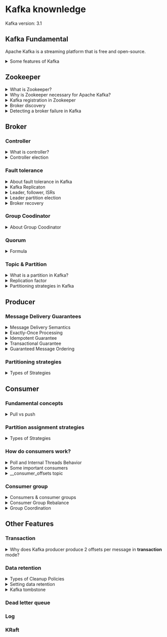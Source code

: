 # Kafka knownledge
Kafka version: 3.1
## Kafka Fundamental
Apache Kafka is a streaming platform that is free and open-source.
<details>
  <summary>Some features of Kafka</summary>
  <br/>
  
  + **High-throughput:** Kafka has a built-in patriation system known as a Topic
  + **Fault-Tolerant:** Kafka is resistant to node/machine failure within a cluster.
  + **Durability:** As Kafka supports messages replication, so,  messages are never lost. It is one of the reasons behind durability.
  + **Scalability:** Kafka can be scaled-out, without incurring any downtime on the fly by adding additional nodes.
  
</details>

## Zookeeper

<details>
  <summary>What is Zookeeper?</summary>
  <br/>

  + ZooKeeper is a centralized service for maintaining configuration information, naming, providing distributed synchronization, and providing group services. 
  + Apache Kafka, responsible for partition management, message replication, fault tolerance, collaborating and ZooKeeper for cluster coordination and metadata management.
  
</details>

<details>
  <summary>Why is Zookeeper necessary for Apache Kafka?</summary>
  <br/>
  
  **Zookeeper several primary functions:**
  1. **Registration of Broker:** Kafka brokers register with ZooKeeper to enable other brokers and clients to find and contact them, and ZooKeeper keeps track of active brokers and their connection information.
  2. **Membership of Cluster:** ZooKeeper keeps track of the Kafka cluster's active brokers and stores membership information, allowing for dynamic cluster membership changes.
  3. **Controller Election:** ZooKeeper makes the controller election process easier by ensuring that only one broker is the controller.
  4. **Cluster Events and Alerts:** ZooKeeper sends alerts to Kafka brokers about cluster events and changes. For example, if a broker fails or quits the cluster, ZooKeeper can alert the other brokers.
  
</details>

<details>
  <summary>Kafka registration in Zookeeper</summary>
  <br/>

  + When a Kafka broker starts, it initiates a connection to ZooKeeper.
  + The broker registers itself by creating an entry in ZooKeeper under the `/brokers/ids` znode path. If a broker fails, its entry is removed from ZooKeeper.
  + The active Kafka controller monitors the `/brokers/ids` znode for changes, detects the new broker registration.
  + The controller sends an `UpdateMetadata` request to all other brokers in the cluster, informing them of the new broker’s presence.
  + Other brokers and clients can now discover and connect to the new broker using the information stored in ZooKeeper.
  
</details>

<details>
  <summary>Broker discovery</summary>
  <br/>
  
  + When a client starts, it connects to one or more bootstrap servers.
  + The client sends a metadata request to the bootstrap server. This request asks for information about the cluster, including the list of all brokers, topics, and partitions.
  + The bootstrap server responds with the cluster metadata. (list of all brokers, their addresses, and the partitions they manage.)
  + With this information, the client can then connect to the appropriate brokers directly for producing or consuming messages.
  
</details>

<details>
  <summary>Detecting a broker failure in Kafka</summary>
  <br/>

  + Brokers send regular heartbeats to ZooKeeper. If ZooKeeper does not receive a heartbeat within a specified time. It marks the broker as failed.
  + Upon detecting a broker failure, the Kafka controller initiates a leader election process. It selects new leaders from the in-sync replicas (ISR) and updates the metadata accordingly.
  + The controller updates the cluster metadata then propagated to all clients (producers and consumers).
  
</details>

## Broker

### Controller

<details>
  <summary>What is controller?</summary>
  <br/>
  
  A controller is not too complex — it is **a normal broker** that simply has additional responsibility. 
  
  + It's responsible for managing the  information about brokers, topics, partitions, and their leaders.
  + When brokers are added or removed from the cluster, the controller handles the reassignment of partitions to ensure balanced load distribution.
  
  _For example:_
  + When the leader partition fails, the controller is responsible for selecting a new leader replica for the partition.
  + When the ISR set of a partition changes, the controller is responsible for notifying all brokers to update their metadata information.
  + When increasing the number of partitions for a topic, the controller is responsible for the reallocation of partitions.

</details>

<details>
  <summary>Controller election</summary>
  <br/>

  Each partition in Kafka has one leader and multiple followers. The leader handles all read and write requests for that partition.

  When the controller goes down,
  1. Zookeeper informs all the brokers that the controller failed.
  2. All the brokers will apply to be the controller.
  3. The first broker who applies for this position will become the controller.
  
  + Ref: https://hackernoon.com/apache-kafkas-distributed-system-firefighter-the-controller-broker-1afca1eae302e/
  
</details>

### Fault tolerance

<details>
  <summary>About fault tolerance in Kafka</summary>
  <br/>

  Fault tolerance in Kafka is done by copying the partition data to other brokers which are known as **replicas**. Its also called a _replication factor_.

  Each broker will hold one or more partitions. And each of these partitions can either be a **replica** or **leader** for the topic. All the writes and reads to a topic go through the **leader** and the **leader** coordinates to update replicas with new data.

</details>
<details>
  <summary>Kafka Replicaton</summary>
  <br/>
  
  ![](images/kafka-architecture-topics-replication-to-partition-0.png)

  The broker that has the partition leader **handles all reads and writes** of records for the partition. Kafka replicates the record in the leader partition to followers. the record is considered **“committed”** when all in-sync replica partition wrote to their log. 

  **How it works?**

  + The producer sends the message to the leader of the partition. Each partition has one leader and multiple followers.
  + The leader writes the message to its local log.
  + Followers pull the message from the leader and write it to their logs.
  + Once the followers have successfully written the message to their logs, they send an acknowledgment back to the leader.
  + The leader waits for acknowledgments from all in-sync replicas.
  + The leader then sends an acknowledgment back to the producer, confirming the message has been successfully replicated and committed.
  
</details>

<details>
  <summary>Leader, follower, ISRs</summary>
  <br/>

  + **Replication Factor:** Each topic has a configurable replication factor, which determines the number of copies of each partition. For example, a **_replication factor_** of **_3_** means there are **_three_** copies of each partition.
  + **Leader partition:** A partition in the topic and is elected as leader. The leader partition responsible for reading/writing data.
  + **Follower partition:** A follower partition is a replica of a partition that is not the leader.
  + **ISRs(in-sync replica):** ISRs are replicas of a partition (followers) that are fully synchronized with the leader replica. ISRs include the leader and followers.
  
</details>

<details>
  <summary>Leader partition election</summary>
  <br/>

  When the leader parition goes down:
  + The Zookeeper informs the Controller.
  + The controller selects one of the in-sync replicas (ISR) as the leader.
  + The controller sends a LeaderAndIsrRequest to the new leader and updates the metadata.
  
  + Ref: https://www.confluent.io/blog/hands-free-kafka-replication-a-lesson-in-operational-simplicity/#:~:text=KAFKA%20REPLICATION:%200%20TO%2060%20IN%201%20MINUTE&text=Every%20topic%20partition%20in%20Kafka,in%20the%20presence%20of%20failures.
  + Ref: https://medium.com/@anchan.ashwithabg95/fault-tolerance-in-apache-kafka-d1f0444260cf
</details>
<details>
  <summary>Broker recovery</summary>
  <br/>

  + Kafka ensures that committed messages are replicated to all in-sync replicas.
  + If a follower falls behind or fails, it is removed from the ISR until it catches up again.
  + When a failed broker recovers, it starts catching up by pulling data from the current leader until it is fully synchronized.
  + Once a recovering broker has caught up with the leader’s log, it rejoins the ISR.
  + Kafka guarantees that a committed message will not be lost as long as there is at least one in-sync replica alive.
</details>

### Group Coodinator

<details>
  <summary>About Group Coodinator</summary>
  <br/>

  The Group Coordinator manages the consumer group and the consumers. This is a Kafka component that lives on the broker side. This mean that there is **one Group Coordinator per broker**.

  + The Group Coordinator is responsible for assigning partitions of a topic to the consumers in a group.
  + It maintains metadata about the consumer group, such as the list of `consumer`, their `assigned partitions`, and their `offsets`.
  + When a consumer joins or leaves the group, the Group Coordinator triggers a rebalance to redistribute the partitions among remaining consumers.

  ![](images/group_coodinator.png)
  
</details>

### Quorum

<details>
  <summary>Formula</summary>
  <br/>

  Quorum can be defined with a formula.
  ```
  q = 2n+1
  ```
  
  `q` is the total number of nodes, and `n` is the number of allowed failure nodes.

  _For example:_ if `n` = **2**, quorum size is **5**.
  
  + Ref: https://stackoverflow.com/questions/58761164/in-kafka-ha-why-minimum-number-of-brokers-required-are-3-and-not-2#:~:text=While%20doing%20R%26D%2C%20we%20found,zookeeper%20%26%20kafka%20brokers%20are%203.
</details>

### Topic & Partition

<details>
  <summary>What is a partition in Kafka?</summary>
  <br/>

  + It's a unit of data that can be stored and replicated independently. Each message produced to a topic is assigned to a specific partition within that topic.
  + One topic can have one or more partition, and each partition is only consumed by one consumer in the same consumer group.
  
</details>
<details>
  <summary>Replication factor</summary>
  <br/>

  The replication factor refers to **the number of copies of a topic’s partitions** that are maintained across different brokers in the cluster.

  ![](images/Rep_Factor_.png)
  
</details>

<details>
  <summary>Partitioning strategies in Kafka</summary>
  <br/>

  + **Single Partition:** A topic can have just one partition, which means all the data for that topic is stored in a single place.
  + **Multiple Partitions:** A topic can be divided into multiple partitions. This allows Kafka to distribute the data across different nodes in the cluster.
  + **Key-based Partitioning:** When producing messages, you can specify a key. Kafka uses this key to determine the partition for each message, ensuring that messages with the same key always go to the same partition. This is useful for maintaining order for specific keys

  **Why we should use Single partition instead of Key-based Partition?**

  A single partition in Kafka can be limiting for several reasons:

  + **Scalability:**  A single partition limits the throughput and storage capacity.
  + **Parallelism:** With only one partition, you can’t take advantage of parallel processing.

  _For example:_

  I have an `product` topic with multiple partitions. If I specify a key `productId` for each message, it we always assign to the same partition and make sure maintaining order for specific keys. Each `productId` will be hash and assign to a different partition. This guarantee we can archive Parallelism.
  
</details>

## Producer
### Message Delivery Guarantees
<details>
  <summary>Message Delivery Semantics</summary>
  <br/>

  ![](images/types_of_delivery.PNG)
  
  1. At-most once: Message loss is possible if the producer doesn’t retry on failures.
  2. At-least-once: There is no chance of message loss but the message can be duplicated if the producer retries when the message is already persisted.
  3. Exactly-once: Every message is guaranteed to be persisted in Kafka exactly once without any duplicates and data loss even where there is a broker failure or producer retry.
  
  Ref: https://ssudan16.medium.com/exactly-once-processing-in-kafka-explained-66ecc41a8548#:~:text=Exactly%2Donce%3A%20Every%20message%20is,broker%20failure%20or%20producer%20retry.
</details>
<details>
  <summary>Exactly-Once Processing</summary>
  <br/>
  
  There are two points to archive "_Exactly-Once_":
  1. Idempotent Guarantee
  2. Transactional Guarantee

  **Terminologies**

  1. _Producer ID (PID)_
  
  A Unique Identifier assigned to the producer by the broker.

  If `transactional.id` is not specified, a fresh PID is generated every-time on producer initialization. If `transactional.id` is specified,the broker stores mapping of Transactional ID to PID so that it can return the same PID on producer restart.
  
  2. _Epoch Number_
  
  The epoch number is an integer that is used alongside PID to uniquely identify the latest active producer which is only relevant if `transactional.id` is set.
  
  3. _Sequence Number_
  
  The producer maintains Sequence Number for every message per PID and Topic Partition combination. The boroker will reject if it receives a message whoes **Sequence Number** is not exactly one greater than what was stored in the broker.
  
  4. _Control Message_
  
  The two types of Control Messages are `COMMIT` and `ABORT`.
  
  5. _Transaction Coordinator_
  
  Transaction Coordinator maintains a map of `transactional.id` holds the metadata includes: PID, Epoch Number, transaction timeout, last updated time of the transaction, transaction status, list of Topic Partitions
  
  6. _Transaction Log_
  
  __transaction_state topic
  
  + Ref: https://ssudan16.medium.com/exactly-once-processing-in-kafka-explained-66ecc41a8548#:~:text=Exactly%2Donce%3A%20Every%20message%20is,broker%20failure%20or%20producer%20retry.
  
  + Ref: https://www.javacodegeeks.com/2020/05/kafka-exactly-once-semantics.html
  + Ref: https://ssudan16.medium.com/exactly-once-processing-in-kafka-explained-66ecc41a8548#:~:text=Exactly%2Donce%3A%20Every%20message%20is,broker%20failure%20or%20producer%20retry.
  + Ref: https://blog.clairvoyantsoft.com/unleash-kafka-producers-architecture-and-internal-working-f33cba6c43aa
  + Ref: https://cwiki.apache.org/confluence/display/KAFKA/KIP-98+-+Exactly+Once+Delivery+and+Transactional+Messaging
</details>
<details>
  <summary>Idempotent Guarantee</summary>
  <br/>

  This means that even if the producer attempts to send the same message repeatedly, only one copy of the message will be actually sent to the Kafka cluster.
  
  With **idempotent guarantee**, this ensures _exactly-one_ only in a **single producer session**. _Exactly-one_ is not guaranteed when the producer is restarted.      
  When the producer is restarted, it will get a new `PID` (producer ID).
  
  ![](images/idempotent-producer.png)
  
  ```
  producerProps.put("enable.idempotence", "true");
  producerProps.put("transactional.id", "100");
  ```
  
  + Ref: https://medium.com/@shesh.soft/kafka-idempotent-producer-and-consumer-25c52402ceb9
</details>
<details>
  <summary>Transactional Guarantee</summary>
  <br/>

  + By combining transactions with idempotence and acks, Kafka ensures exactly-once delivery semantics.
  + A transaction is committed after the producer receives the necessary acknowledgments (acks) for all the messages included in the transaction.
  + Once all messages have been acknowledged, the producer can commit the transaction using `commitTransaction()`.
  
  ```
  Properties props = new Properties();
  props.put("bootstrap.servers", "localhost:9092");
  props.put("acks", "all");
  props.put("enable.idempotence", "true");
  props.put("transactional.id", "my-transactional-id");
  KafkaProducer<String, String> producer = new KafkaProducer<>(props);
  ```
  
  + Ref: https://stackoverflow.com/questions/57321763/kafka-producer-idempotence-exactly-once-or-just-producer-transaction-is-enough
  + Ref: https://stackoverflow.com/questions/56156749/how-does-kafka-know-whether-to-roll-forward-or-roll-back-a-transaction
</details>

<details>
  <summary>Guaranteed Message Ordering</summary>
  <br/>

  The `max.in.flight.requests.per.connection` setting can be used to increase throughput by allowing the client to send multiple unacknowledged requests before blocking. However it can be is a risk of message re-ordering occurring when retrying due to errors.
  
  ![](images/message-ordering-loss-sequence.png)
  
</details>

### Partitioning strategies

<details>
  <summary>Types of Strategies</summary>
  <br/>
   
  
  + Ref: https://www.codetd.com/en/article/13051951
  + Ref: https://www.confluent.io/blog/apache-kafka-producer-improvements-sticky-partitioner/
</details>

## Consumer

### Fundamental concepts

<details>
  <summary>Pull vs push</summary>
  <br/>
   
</details>

### Partition assignment strategies

<details>
  <summary>Types of Strategies</summary>
  <br/>
  
  
  + Ref: https://medium.com/streamthoughts/understanding-kafka-partition-assignment-strategies-and-how-to-write-your-own-custom-assignor-ebeda1fc06f3#:~:text=Kafka%20Clients%20provides%20three%20built,%3A%20Range%2C%20RoundRobin%20and%20StickyAssignor.
</details>

### How do consumers work?

<details>
  <summary>Poll and Internal Threads Behavior</summary>
  <br/>
  
  ![](images/consumer-fetch.png)
  
  Ref: https://www.conduktor.io/kafka/kafka-consumer-important-settings-poll-and-internal-threads-behavior
</details>

<details>
  <summary>Some important consumers</summary>
  <br/>
  
  `fetch.min.bytes`
  
  `fetch.max.bytes`
  
  `fetch.max.wait.ms`
  
  `max.partition.fetch.bytes`
  
  `max.poll.records`
  
  `max.poll.interval.ms`
  
  `session.timeout.ms`
  
  `partition.assignment.strategy`
  
  + Ref: https://www.oreilly.com/library/view/kafka-the-definitive/9781491936153/ch04.html#:~:text=fetch.max.wait.ms,amount%20of%20data%20to%20return
  + Ref: https://cwiki.apache.org/confluence/display/KAFKA/KIP-74%3A+Add+Fetch+Response+Size+Limit+in+Bytes
</details>

<details>
  <summary>__consumer_offsets topic</summary>
  <br/>
  
  Offsets in Kafka are stored as messages in a separate topic named `__consumer_offsets` . Each consumer commits offset into the topic `__consumer_offsets`, ensuring that consumers can resume processing from the correct position in case of failure.
  
  The **Consumer Groups** are stored in the `__consumer_offsets` topic. That topic contains both the committed offsets and the groups metadata (group.id, members, generation, leader, ...). Groups are stored using `GroupMetadataMessage` messages (Offsets use `OffsetsMessage`).
  
  _Dump the group metadata:_
  
  ```
  ./bin/kafka-console-consumer.sh \
  --formatter "kafka.coordinator.group.GroupMetadataManager\$GroupMetadataMessageFormatter" \
  --bootstrap-server localhost:9092 \
  --topic __consumer_offsets
  ```

  Example record in `__consumer_offsets`:

  ```
  {
    "group_id": "my-consumer-group",
    "topic": "my-topic",
    "partition": 0,
    "offset": 12345,
    "metadata": "",
    "commit_timestamp": 1633024800000,
    "leader_epoch": 42
  }
  ```

  + **group_id:** The ID of the consumer group (`my-consumer-group`).
  + **topic:** The name of the topic being consumed (`my-topic`).
  + **partition:** The partition number within the topic (0).
  + **offset:** The position of the next message to be read (12345).
  + **metadata:** Any additional metadata (empty in this case).
  + **commit_timestamp:** The timestamp when the offset was committed (in milliseconds since epoch).
  + **leader_epoch:** The epoch of the leader broker for the partition at the time of the commit.

  _Note:_ Since 0.9v Kafka stores topic offsets on the broker directly instead of relying on Zookeeper.
  
  + Ref: https://hackernoon.com/kafka-and-zookeeper-offsets-vvbe3xj7
  + Ref: https://stackoverflow.com/questions/59433201/where-are-consumer-groups-list-stored-in-recent-kafka-version#:~:text=Since%20Kafka%200.10%2C%20the%20list,leader%2C%20...).
    
</details>

### Consumer group

<details>
  <summary>Consumers & consumer groups</summary>
  <br/>

  ![](images/consumer-group.png)

  A Kafka consumer group is a collection of consumers that work together to consume data from Kafka topics.  

  There are several scenarios need to consider when using consumer group:
  
  **Scenario 1:** If we have a topic with _4 partitions_ and _1 consumer group_ consisting of only _1 consumer_. The consumer has subscribed to the topic and is assigned all the partitions to a consumer.

  **Scenario 2:** If we have a topic with _4 partitions_ and _1 consumer group_ consisting of _2 consumers_. Consumer1 assigned to read from partitions 0, 2 and and Consumer2 assigned to read from partitions 1, 3.

  **Scenario 3:** If we have a topic with _4 partitions_ and _1 consumer group_ consisting of _5 consumers_. Then every consumer would be assigned a single partition and the remaining consumer (Consumer5) would be left idle.

  **Scenario 4:** If we want to assign multiple consumers to read from the same partition, then you can add these consumers to different consumer groups, and have both of these consumer groups subscribed to the topic.
  
</details>

<details>
  <summary>Consumer Group Rebalance</summary>
  <br/>

  **Rebalancing can be triggered by several events:**

  + When a new consumer **joins a consumer group**, partitions need to be reassigned to include the new consumer.
  + When a consumer leaves the group (e.g., due to failure or shutdown), its partitions need to be reassigned to the remaining consumers.
  + When new partitions are added to a topic or existing ones are deleted.

  **How Consumer Group Rebalance works**

  + When a rebalance is triggered, the group coordinator notifies all consumers in the group.
  + Each consumer sends a `JoinGroup` request to the coordinator.
  + The group coordinator uses a partition assignment strategy (e.g., _round-robin_, _range_, _sticky_) to assign partitions to consumers.
  + The coordinator sends the assignment to each consumer, then consumer starts consuming from the assigned partitions.

  **Types of Rebalancing**

  + **Stop-the-World Rebalancing:** All consumers stop processing during the rebalance.
  + **Incremental Cooperative Rebalancing:** Consumers only stop processing the partitions that are being reassigned.
</details>

<details>
  <summary>Group Coordination</summary>
  <br/>

  Kafka uses a group coordinator to manage the consumers in a group. The coordinator assigns partitions to consumers and handles rebalancing when consumers join or leave the group.
  
</details>

## Other Features
### Transaction
<details>
  <summary>Why does Kafka producer produce 2 offsets per message in <strong>transaction</strong> mode?</summary>
  <br/>
  
  This is a design of Kafka. When producer publish a message or a batch of messages, it adds a extra message as a commit message to complete a transaction.
  
  For example: 
  + The producer publish 10 messages, and the current offset will be 11.
  + The producer publish 1 message, and current offset will be 2
  
  Ref: https://stackoverflow.com/questions/59152915/spring-kafka-transaction-causes-producer-per-message-offset-increased-by-two#:~:text=The%20offset%20is%20increased%20by,t%20commit%20the%20consuming%20offset.&text=However%20the%20count%20of%20messages,the%20msgs%20from%20topic2%20continuously.
</details>

### Data retention
<details>
  <summary>Types of Cleanup Policies</summary>
  <br/>
  
  + delete
  + compact
  + delete, compact
  
</details>
<details>
  <summary>Setting data retention</summary>
  <br/>
  
  To configure the cleanup policy, please follow the below steps:
  1. Choose cleanup policy
  
  `cleanup.policy`
  
  + **Default:**	delete
  + **Valid Values:**	[compact, delete]
  + **Server Default Property:** log.cleanup.policy
  
  Compact policy:
  
  + 
  
  Ref: https://medium.com/@sunny_81705/kafka-log-retention-and-cleanup-policies-c8d9cb7e09f8
</details>
<details>
  <summary>Kafka tombstone</summary>
  <br/>
  
  
  
  Ref: https://medium.com/@sunny_81705/kafka-log-retention-and-cleanup-policies-c8d9cb7e09f8
</details>

### Dead letter queue

### Log

### KRaft
